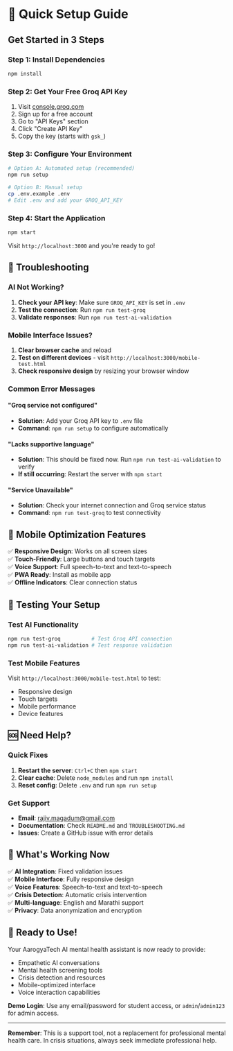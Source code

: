# 🚀 Quick Setup Guide

## Get Started in 3 Steps

### Step 1: Install Dependencies
```bash
npm install
```

### Step 2: Get Your Free Groq API Key
1. Visit [console.groq.com](https://console.groq.com/)
2. Sign up for a free account
3. Go to "API Keys" section
4. Click "Create API Key"
5. Copy the key (starts with `gsk_`)

### Step 3: Configure Your Environment
```bash
# Option A: Automated setup (recommended)
npm run setup

# Option B: Manual setup
cp .env.example .env
# Edit .env and add your GROQ_API_KEY
```

### Step 4: Start the Application
```bash
npm start
```

Visit `http://localhost:3000` and you're ready to go!

## 🔧 Troubleshooting

### AI Not Working?
1. **Check your API key**: Make sure `GROQ_API_KEY` is set in `.env`
2. **Test the connection**: Run `npm run test-groq`
3. **Validate responses**: Run `npm run test-ai-validation`

### Mobile Interface Issues?
1. **Clear browser cache** and reload
2. **Test on different devices** - visit `http://localhost:3000/mobile-test.html`
3. **Check responsive design** by resizing your browser window

### Common Error Messages

#### "Groq service not configured"
- **Solution**: Add your Groq API key to `.env` file
- **Command**: `npm run setup` to configure automatically

#### "Lacks supportive language"
- **Solution**: This should be fixed now. Run `npm run test-ai-validation` to verify
- **If still occurring**: Restart the server with `npm start`

#### "Service Unavailable"
- **Solution**: Check your internet connection and Groq service status
- **Command**: `npm run test-groq` to test connectivity

## 📱 Mobile Optimization Features

✅ **Responsive Design**: Works on all screen sizes  
✅ **Touch-Friendly**: Large buttons and touch targets  
✅ **Voice Support**: Full speech-to-text and text-to-speech  
✅ **PWA Ready**: Install as mobile app  
✅ **Offline Indicators**: Clear connection status  

## 🧪 Testing Your Setup

### Test AI Functionality
```bash
npm run test-groq          # Test Groq API connection
npm run test-ai-validation # Test response validation
```

### Test Mobile Features
Visit `http://localhost:3000/mobile-test.html` to test:
- Responsive design
- Touch targets
- Mobile performance
- Device features

## 🆘 Need Help?

### Quick Fixes
1. **Restart the server**: `Ctrl+C` then `npm start`
2. **Clear cache**: Delete `node_modules` and run `npm install`
3. **Reset config**: Delete `.env` and run `npm run setup`

### Get Support
- **Email**: rajiv.magadum@gmail.com
- **Documentation**: Check `README.md` and `TROUBLESHOOTING.md`
- **Issues**: Create a GitHub issue with error details

## 🎯 What's Working Now

✅ **AI Integration**: Fixed validation issues  
✅ **Mobile Interface**: Fully responsive design  
✅ **Voice Features**: Speech-to-text and text-to-speech  
✅ **Crisis Detection**: Automatic crisis intervention  
✅ **Multi-language**: English and Marathi support  
✅ **Privacy**: Data anonymization and encryption  

## 🚀 Ready to Use!

Your AarogyaTech AI mental health assistant is now ready to provide:
- Empathetic AI conversations
- Mental health screening tools
- Crisis detection and resources
- Mobile-optimized interface
- Voice interaction capabilities

**Demo Login**: Use any email/password for student access, or `admin`/`admin123` for admin access.

---

**Remember**: This is a support tool, not a replacement for professional mental health care. In crisis situations, always seek immediate professional help.
